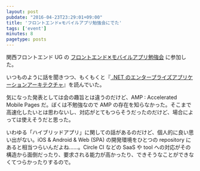 ```yaml
---
layout: post
pubdate: "2016-04-23T23:29:01+09:00"
title: 'フロントエンド✕モバイルアプリ勉強会にでた'
tags: ['event']
minutes: 8
pagetype: posts
---
```

関西フロントエンド UG の [フロントエンド✕モバイルアプリ勉強会](http://kfug.connpass.com/event/28159/) に参加した。

いつものように話を聞きつつ、もくもくと『[ .NET のエンタープライズアプリケーションアーキテクチャ](http://www.amazon.co.jp/dp/B00ZQZ8JNE/)』を読んでいた。

気になった発表としては会の趣旨とは違うのだけど、AMP : Accelerated Mobile Pages だ。ぼくは不勉強なので AMP の存在を知らなかった。そこまで高速化したいとは思わないし、対応がとてもつらそうだったのだけど、場合によっては使えそうだと思った。

いわゆる「ハイブリッドアプリ」に関しての話があるのだけど、個人的に良い思い出がない。iOS & Android & Web (SPA) の開発環境をひとつの repository にあると相当つらいんだよね……。Circle CI などの SaaS や tool への対応がその構造から面倒だったり、要求される能力が高かったり、できそうなことができなくてつらかったりするので。
